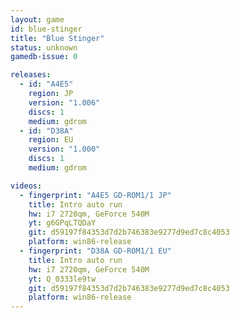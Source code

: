 ```yaml
---
layout: game
id: blue-stinger
title: "Blue Stinger"
status: unknown
gamedb-issue: 0

releases:
  - id: "A4E5"
    region: JP
    version: "1.006"
    discs: 1
    medium: gdrom
  - id: "D38A"
    region: EU
    version: "1.000"
    discs: 1
    medium: gdrom

videos:
  - fingerprint: "A4E5 GD-ROM1/1 JP"
    title: Intro auto run
    hw: i7 2720qm, GeForce 540M
    yt: g6GPqLTQDaY
    git: d59197f84353d7d2b746383e9277d9ed7c8c4053
    platform: win86-release
  - fingerprint: "D38A GD-ROM1/1 EU"
    title: Intro auto run
    hw: i7 2720qm, GeForce 540M
    yt: Q_0333le9tw
    git: d59197f84353d7d2b746383e9277d9ed7c8c4053
    platform: win86-release
---
```

